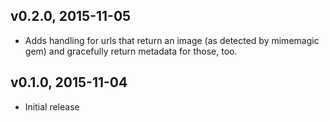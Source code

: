 ## v0.2.0, 2015-11-05
  
  * Adds handling for urls that return an image (as detected by mimemagic gem) and gracefully
    return metadata for those, too.

## v0.1.0, 2015-11-04

  * Initial release